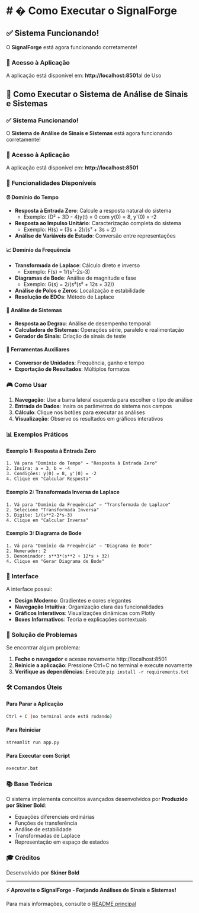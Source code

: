 # # � Como Executar o SignalForge

## ✅ Sistema Funcionando!

O **SignalForge** está agora funcionando corretamente! 

### 📱 Acesso à Aplicação

A aplicação está disponível em: **http://localhost:8501**al de Uso

## 🚀 Como Executar o Sistema de Análise de Sinais e Sistemas

### ✅ Sistema Funcionando!

O **Sistema de Análise de Sinais e Sistemas** está agora funcionando corretamente! 

### 📱 Acesso à Aplicação

A aplicação está disponível em: **http://localhost:8501**

### 🎯 Funcionalidades Disponíveis

#### ⏰ Domínio do Tempo
- **Resposta à Entrada Zero**: Calcule a resposta natural do sistema
  - Exemplo: (D² + 3D - 4)y(t) = 0 com y(0) = 8, y'(0) = -2
- **Resposta ao Impulso Unitário**: Caracterização completa do sistema
  - Exemplo: H(s) = (3s + 2)/(s² + 3s + 2)
- **Análise de Variáveis de Estado**: Conversão entre representações

#### 📈 Domínio da Frequência
- **Transformada de Laplace**: Cálculo direto e inverso
  - Exemplo: F(s) = 1/(s²-2s-3)
- **Diagramas de Bode**: Análise de magnitude e fase
  - Exemplo: G(s) = 2/(s³(s² + 12s + 32))
- **Análise de Polos e Zeros**: Localização e estabilidade
- **Resolução de EDOs**: Método de Laplace

#### 🎯 Análise de Sistemas
- **Resposta ao Degrau**: Análise de desempenho temporal
- **Calculadora de Sistemas**: Operações série, paralelo e realimentação
- **Gerador de Sinais**: Criação de sinais de teste

#### 🔧 Ferramentas Auxiliares
- **Conversor de Unidades**: Frequência, ganho e tempo
- **Exportação de Resultados**: Múltiplos formatos

### 🎮 Como Usar

1. **Navegação**: Use a barra lateral esquerda para escolher o tipo de análise
2. **Entrada de Dados**: Insira os parâmetros do sistema nos campos
3. **Cálculo**: Clique nos botões para executar as análises
4. **Visualização**: Observe os resultados em gráficos interativos

### 📊 Exemplos Práticos

#### Exemplo 1: Resposta à Entrada Zero
```
1. Vá para "Domínio do Tempo" → "Resposta à Entrada Zero"
2. Insira: a = 3, b = -4
3. Condições: y(0) = 8, y'(0) = -2
4. Clique em "Calcular Resposta"
```

#### Exemplo 2: Transformada Inversa de Laplace
```
1. Vá para "Domínio da Frequência" → "Transformada de Laplace"
2. Selecione "Transformada Inversa"
3. Digite: 1/(s**2-2*s-3)
4. Clique em "Calcular Inversa"
```

#### Exemplo 3: Diagrama de Bode
```
1. Vá para "Domínio da Frequência" → "Diagrama de Bode"
2. Numerador: 2
3. Denominador: s**3*(s**2 + 12*s + 32)
4. Clique em "Gerar Diagrama de Bode"
```

### 🎨 Interface

A interface possui:
- **Design Moderno**: Gradientes e cores elegantes
- **Navegação Intuitiva**: Organização clara das funcionalidades
- **Gráficos Interativos**: Visualizações dinâmicas com Plotly
- **Boxes Informativos**: Teoria e explicações contextuais

### 🔧 Solução de Problemas

Se encontrar algum problema:

1. **Feche o navegador** e acesse novamente http://localhost:8501
2. **Reinicie a aplicação**: Pressione Ctrl+C no terminal e execute novamente
3. **Verifique as dependências**: Execute `pip install -r requirements.txt`

### 🛠️ Comandos Úteis

#### Para Parar a Aplicação
```bash
Ctrl + C (no terminal onde está rodando)
```

#### Para Reiniciar
```bash
streamlit run app.py
```

#### Para Executar com Script
```bash
executar.bat
```

### 📚 Base Teórica

O sistema implementa conceitos avançados desenvolvidos por **Produzido por Skiner Bold**:
- Equações diferenciais ordinárias
- Funções de transferência
- Análise de estabilidade
- Transformadas de Laplace
- Representação em espaço de estados

### 🎓 Créditos

Desenvolvido por **Skiner Bold**

---

**⚡ Aproveite o SignalForge - Forjando Análises de Sinais e Sistemas!**

Para mais informações, consulte o [README principal](../README.md)
